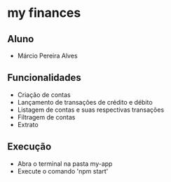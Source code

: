 # my finances


## Aluno

- Márcio Pereira Alves

## Funcionalidades
- Criação de contas
- Lançamento de transações de crédito e débito
- Listagem de contas e suas respectivas transações
- Filtragem de contas
- Extrato

## Execução
- Abra o terminal na pasta my-app
- Execute o comando 'npm start'
